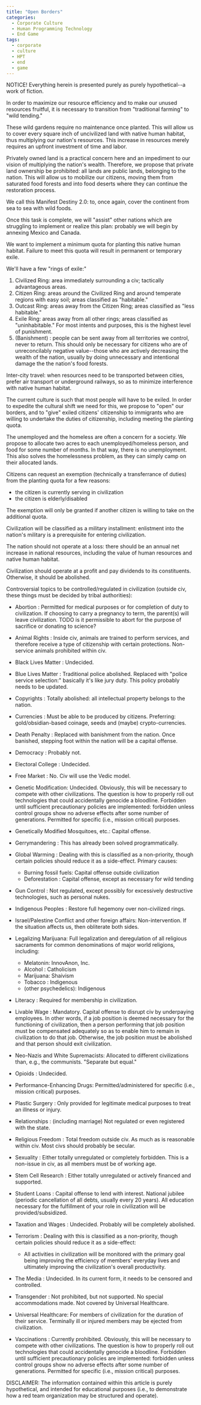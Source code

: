 ```yaml
---
title: "Open Borders"
categories:
  - Corporate Culture
  - Human Programming Technology
  - End Game
tags:
  - corporate
  - culture
  - HPT
  - end
  - game
---
```


NOTICE! Everything herein is presented purely as purely hypothetical--a work of fiction.



In order to maximize our resource efficiency and to make our unused resources fruitful,
it is necessary to transition from "traditional farming" to "wild tending."

These wild gardens require no maintenance once planted.
This will allow us to cover every square inch of uncivilized land
with native human habitat,
thus multiplying our nation's resources.
This increase in resources merely requires an upfront investment of time and labor.

Privately owned land is a practical concern here
and an impediment to our vision of multiplying the nation's wealth.
Therefore, we propose that private land ownership be prohibited:
all lands are public lands, belonging to the nation.
This will allow us to mobilize our citizens,
moving them from saturated food forests
and into food deserts where they can continue the restoration process.

We call this Manifest Destiny 2.0:
to, once again, cover the continent from sea to sea with wild foods.

Once this task is complete, we will "assist" other nations
which are struggling to implement or realize this plan:
probably we will begin by annexing Mexico and Canada.

We want to implement a minimum quota for planting this native human habitat.
Failure to meet this quota will result in permanent or temporary exile.

We'll have a few "rings of exile:"
1) Civilized Ring: area immediately surrounding a civ;
   tactically advantageous areas.
2) Citizen   Ring: areas around the Civilized Ring and around temperate regions with easy soil;
   areas classified as "habitable."
3) Outcast   Ring: areas away from the Citizen Ring;
   areas classified as "less habitable."
4) Exile     Ring: areas away from all other rings;
   areas classified as "uninhabitable."
   For most intents and purposes, this is the highest level of punishment.
5) (Banishment)  : people can be sent away from all territories we control, never to return.
   This should only be necessary for citizens who are of unreconcilably negative value--those
   who are actively decreasing the wealth of the nation,
   usually by doing unnecessary and intentional damage the the nation's food forests.



Inter-city travel: when resources need to be transported between cities,
prefer air transport or underground railways,
so as to minimize interference with native human habitat.



The current culture is such that most people will have to be exiled.
In order to expedite the cultural shift we need for this,
we propose to "open" our borders,
and to "give" exiled citizens' citizenship
to immigrants who are willing to undertake the duties of citizenship,
including meeting the planting quota.



The unemployed and the homeless are often a concern for a society.
We propose to allocate two acres to each unemployed/homeless person,
and food for some number of months.
In that way, there is no unemployment.
This also solves the homelessness problem,
as they can simply camp on their allocated lands.



Citizens can request an exemption (technically a transferrance of duties) from the planting quota for a few reasons:
- the citizen is currently serving in civilization
- the citizen is elderly/disabled

The exemption will only be granted if another citizen is willing to take on the additional quota.



Civilization will be classified as a military installment:
enlistment into the nation's military is a prerequisite
for entering civilization.


The nation should not operate at a loss:
there should be an annual net increase in national resources,
including the value of human resources and native human habitat.

Civilization should operate at a profit
and pay dividends to its constituents.
Otherwise, it should be abolished.



Controversial topics to be controlled/regulated in civilization
(outside civ, these things must be decided by tribal authorities):
- Abortion            : Permitted for medical purposes or for completion of duty to civilization.
                        If choosing to carry a pregnancy to term, the parent(s) will leave civilization.
                        TODO is it permissible to abort for the purpose of sacrifice or donating to science?
- Animal Rights       : Inside civ, animals are trained to perform services,
  and therefore receive a type of citizenship with certain protections.
  Non-service animals prohibited within civ.

- Black Lives Matter  : Undecided.
- Blue  Lives Matter  : Traditional police abolished.
  Replaced with "police service selection:" basically it's like jury duty.
  This policy probably needs to be updated.

- Copyrights          : Totally abolished: all intellectual property belongs to the nation.
- Currencies          : Must be able to be produced by citizens.
  Preferring: gold/obsidian-based coinage, seeds and (maybe) crypto-currencies.

- Death Penalty       : Replaced with banishment from the nation.
  Once banished, stepping foot within the nation will be a capital offense.
- Democracy           : Probably not.

- Electoral College   : Undecided.

- Free Market         : No. Civ will use the Vedic model.

- Genetic Modification: Undecided.
  Obviously, this will be necessary to compete with other civilizations.
  The question is how to properly roll out technologies that could accidentally genocide a bloodline.
  Forbidden until sufficient precautionary policies are implemented:
  forbidden unless control groups show no adverse effects after some number of generations.
  Permitted for specific (i.e., mission critical) purposes.
- Genetically Modified Mosquitoes, etc.: Capital offense.
- Gerrymandering      : This has already been solved programmatically.
- Global Warming      : Dealing with this is classified as a non-priority,
  though certain policies should reduce it as a side-effect.
  Primary causes:
  - Burning fossil fuels: Capital offense outside civilization
  - Deforestation       : Capital offense, except as necessary for wild tending
- Gun Control         : Not regulated, except possibly for excessively destructive technologies, such as personal nukes.

- Indigenous Peoples  : Restore full hegemony over non-civilized rings.
- Israel/Palestine Conflict and other foreign affairs: Non-intervention.
  If the situation affects us, then obliterate both sides.

- Legalizing Marijuana: Full legalization and deregulation of all religious sacraments for common denominations of major world religions,
  including:
  - Melatonin: InnovAnon, Inc.
  - Alcohol  : Catholicism
  - Marijuana: Shaivism
  - Tobacco  : Indigenous
  - (other psychedelics): Indigenous
- Literacy            : Required for membership in civilization.
- Livable Wage        : Mandatory. Capital offense to disrupt civ by underpaying employees.
  In other words, if a job position is deemed necessary for the functioning of civilization,
  then a person performing that job position must be compensated adequately so as to enable him to remain in civilization to do that job.
  Otherwise, the job position must be abolished and that person should exit civilization.

- Neo-Nazis and White Supremacists: Allocated to different civilizations than, e.g., the communists.
  "Separate but equal."

- Opioids             : Undecided.

- Performance-Enhancing Drugs: Permitted/administered for specific (i.e., mission critical) purposes.
- Plastic Surgery     : Only provided for legitimate medical purposes to treat an illness or injury.

- Relationships       : (including marriage) Not regulated or even registered with the state.
- Religious Freedom   : Total freedom outside civ.
  As much as is reasonable within civ.
  Most civs should probably be secular.

- Sexuality           : Either totally unregulated or completely forbidden.
  This is a non-issue in civ, as all members must be of working age.
- Stem Cell Research  : Either totally unregulated or actively financed and supported.
- Student Loans       : Capital offense to lend with interest.
  National jubilee (periodic cancellation of all debts, usually every 20 years).
  All education necessary for the fulfillment of your role in civilization will be provided/subsidized.

- Taxation and Wages  : Undecided.
  Probably will be completely abolished.
- Terrorism           : Dealing with this is classified as a non-priority,
  though certain policies should reduce it as a side-effect:
  - All activities in civilization will be monitored
    with the primary goal being improving the efficiency of members' everyday lives
    and ultimately improving the civilization's overall productivity.
- The Media           : Undecided.
  In its current form, it needs to be censored and controlled.
- Transgender         : Not prohibited, but not supported.
  No special accommodations made.
  Not covered by Universal Healthcare.

- Universal Healthcare: For members of civilization for the duration of their service.
  Terminally ill or injured members may be ejected from civilization.

- Vaccinations        : Currently prohibited.
  Obviously, this will be necessary to compete with other civilizations.
  The question is how to properly roll out technologies that could accidentally genocide a bloodline.
  Forbidden until sufficient precautionary policies are implemented:
  forbidden unless control groups show no adverse effects after some number of generations.
  Permitted for specific (i.e., mission critical) purposes.



DISCLAIMER:
The information contained within this article is purely hypothetical,
and intended for educational purposes
(i.e., to demonstrate how a red team organization may be structured and operate).
